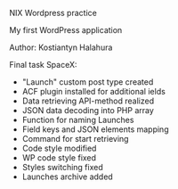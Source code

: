 NIX Wordpress practice

My first WordPress application

Author: Kostiantyn Halahura

Final task SpaceX:
+ "Launch" custom post type created
+ ACF plugin installed for additional ields
+ Data retrieving API-method realized
+ JSON data decoding into PHP array
+ Function for naming Launches
+ Field keys and JSON elements mapping
+ Command for start retrieving
+ Code style modified
+ WP code style fixed
+ Styles switching fixed
+ Launches archive added